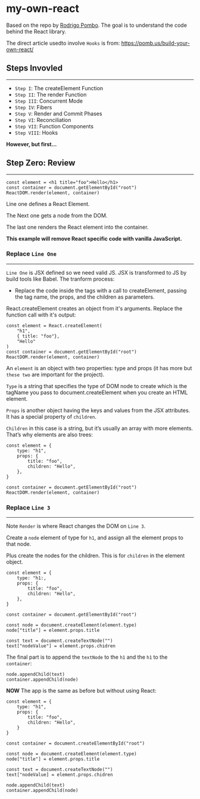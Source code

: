 # my-own-react

Based on the repo by [Rodrigo Pombo](https://github.com/pomber/didact). The goal is to understand the code behind the React library.

The direct article usedto involve `Hooks` is from:
https://pomb.us/build-your-own-react/

## Steps Invovled

---

- `Step I`: The createElement Function
- `Step II`: The render Function
- `Step III`: Concurrent Mode
- `Step IV`: Fibers
- `Step V`: Render and Commit Phases
- `Step VI`: Reconciliation
- `Step VII`: Function Components
- `Step VIII`: Hooks

**However, but first...**

## Step Zero: Review

---

    const element = <h1 title="foo">Hello</h1>
    const container = document.getElementById("root")
    ReactDOM.render(element, container)

Line one defines a React Element.

The Next one gets a node from the DOM.

The last one renders the React element into the container.

**This example will remove React specific code with vanilla JavaScript.**

### **Replace `Line One`**

---

`Line One` is JSX defined so we need valid JS. JSX is transformed to JS by build tools like Babel. The tranform process:

- Replace the code inside the tags with a call to createElement, passing the tag name, the props, and the children as parameters.

React.createElement creates an object from it's arguments. Replace the function call with it's output:

    const element = React.createElement(
        "h1",
        { title: "foo"},
        "Hello"
    )
    const container = document.getElementById("root")
    ReactDOM.render(element, container)

An `element` is an object with two properties: type and props (it has more but `these two` are important for the project).

`Type` is a string that specifies the type of DOM node to create which is the tagName you pass to document.createElement when you create an HTML element.

`Props` is another object having the keys and values from the JSX attributes. It has a special property of `children`.

`Children` in this case is a string, but it’s usually an array with more elements. That’s why elements are also trees:

    const element = {
        type: "h1",
        props: {
            title: "foo",
            children: "Hello",
        },
    }

    const container = document.getElementById("root")
    ReactDOM.render(element, container)

### **Replace `Line 3`**

---

Note `Render` is where React changes the DOM on `Line 3`.

Create a `node` element of type for `h1`, and assign
all the element props to that node.

Plus create the nodes for the children. This is for `children` in the element object.

    const element = {
        type: "h1:,
        props: {
            title: "foo",
            children: "Hello",
        },
    }

    const container = document.getElementById("root")

    const node = document.createElement(element.type)
    node["title"] = element.props.title

    const text = document.createTextNode("")
    text["nodeValue"] = element.props.chidren

The final part is to append the `textNode` to the `h1` and the `h1` to the `container`:

    node.appendChild(text)
    container.appendChild(node)

**NOW** The app is the same as before but without using React:

    const element = {
        type: "h1",
        props: {
            title: "foo",
            children: "Hello",
        }
    }

    const container = document.createElementById("root")

    const node = document.createElement(element.type)
    node["title"] = element.props.title

    const text = document.createTextNode("")
    text["nodeValue] = element.props.chidren

    node.appendChild(text)
    container.appendChild(node)
